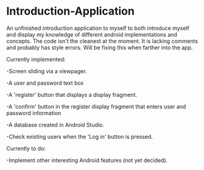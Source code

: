 # Introduction-Application
An unfinished introduction application to myself to both introduce myself and display my knowledge of different android implementations and concepts. The code isn't the cleanest at the moment. It is lacking comments and probably has style errors.
Will be fixing this when farther into the app.

Currently implemented:

-Screen sliding via a viewpager.

-A user and password text box

-A 'register' button that displays a display fragment.

-A 'confirm' button in the register display fragment that enters user and password information

-A database created in Android Studio.

-Check existing users when the 'Log in' button is pressed.


Currently to do:

-Implement other interesting Android features (not yet decided).

